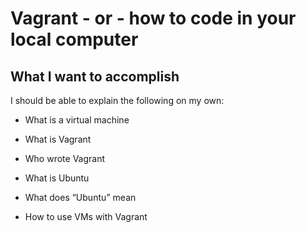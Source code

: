 # Vagrant - or - how to code in your local computer

## What I want to accomplish

I should be able to explain the following on my own:

* What is a virtual machine

* What is Vagrant

* Who wrote Vagrant

* What is Ubuntu

* What does “Ubuntu” mean

* How to use VMs with Vagrant
